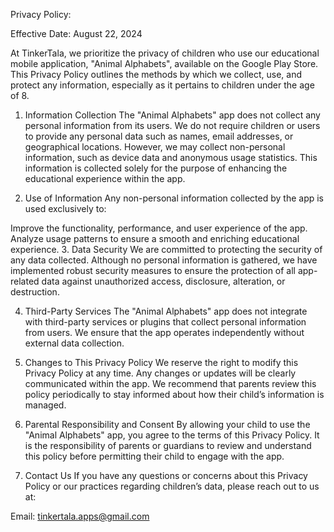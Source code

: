 Privacy Policy:

Effective Date: August 22, 2024

At TinkerTala, we prioritize the privacy of children who use our educational mobile application, "Animal Alphabets", available on the Google Play Store. This Privacy Policy outlines the methods by which we collect, use, and protect any information, especially as it pertains to children under the age of 8.

1. Information Collection
The "Animal Alphabets" app does not collect any personal information from its users. We do not require children or users to provide any personal data such as names, email addresses, or geographical locations. However, we may collect non-personal information, such as device data and anonymous usage statistics. This information is collected solely for the purpose of enhancing the educational experience within the app.

2. Use of Information
Any non-personal information collected by the app is used exclusively to:

Improve the functionality, performance, and user experience of the app.
Analyze usage patterns to ensure a smooth and enriching educational experience.
3. Data Security
We are committed to protecting the security of any data collected. Although no personal information is gathered, we have implemented robust security measures to ensure the protection of all app-related data against unauthorized access, disclosure, alteration, or destruction.

4. Third-Party Services
The "Animal Alphabets" app does not integrate with third-party services or plugins that collect personal information from users. We ensure that the app operates independently without external data collection.

5. Changes to This Privacy Policy
We reserve the right to modify this Privacy Policy at any time. Any changes or updates will be clearly communicated within the app. We recommend that parents review this policy periodically to stay informed about how their child’s information is managed.

6. Parental Responsibility and Consent
By allowing your child to use the "Animal Alphabets" app, you agree to the terms of this Privacy Policy. It is the responsibility of parents or guardians to review and understand this policy before permitting their child to engage with the app.

7. Contact Us
If you have any questions or concerns about this Privacy Policy or our practices regarding children’s data, please reach out to us at:

Email: tinkertala.apps@gmail.com
